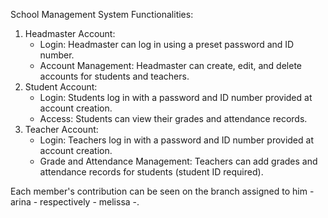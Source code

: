 School Management System Functionalities:

1. Headmaster Account: 
   - Login: Headmaster can log in using a preset password and ID number.
   - Account Management: Headmaster can create, edit, and delete accounts for students and teachers.
2. Student Account:
   - Login: Students log in with a password and ID number provided at account creation.
   - Access: Students can view their grades and attendance records.
3. Teacher Account:
   - Login: Teachers log in with a password and ID number provided at account creation.
   - Grade and Attendance Management: Teachers can add grades and attendance records for students (student ID required).

Each member's contribution can be seen on the branch assigned to him - arina - respectively - melissa -.
